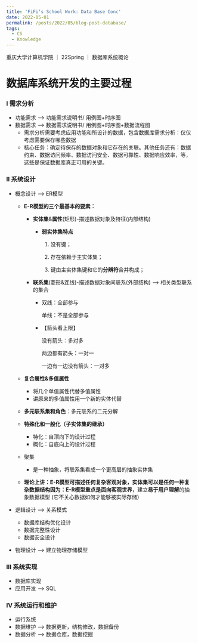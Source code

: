 ```yaml
---
title: 'FiFi‘s School Work: Data Base Conc'
date: 2022-05-01
permalink: /posts/2022/05/blog-post-database/
tags:
  - CS
  - Knowledge
---
```


重庆大学计算机学院 ｜ 22Spring ｜ 数据库系统概论

# 数据库系统开发的主要过程

### Ⅰ 需求分析

- 功能需求 --> 功能需求说明书/ 用例图+时序图
- 数据需求 --> 数据需求说明书/ 用例图+时序图+数据流程图
	- 需求分析需要考虑应用功能和所设计的数据，包含数据库需求分析：仅仅考虑需要保存哪些数据
	- 核心任务：确定待保存的数据对象和它存在的关联。其他任务还有：数据约束、数据访问频率、数据访问安全、数据可靠性、数据响应效率，等，这些是保证数据库真正可用的关键。

### Ⅱ 系统设计

- 概念设计 --> ER模型

	- **E-R模型的三个最基本的要素：**

		- **实体集**&**属性**(矩形)-描述数据对象及特征(内部结构)

			- **弱实体集特点**

				1) 没有键；

				2) 存在依赖于主实体集；

				3) 键由主实体集键和它的**分辨符**合并构成；

		- **联系集**(菱形&连线)-描述数据对象间联系(外部结构) --> 相关类型联系的集合

			- 双线：全部参与                                                                    

				单线：不是全部参与    

			- 【箭头看上限】                                                        

				没有箭头：多对多                                                   

				两边都有箭头：一对一                                            

				一边有一边没有箭头：一对多

	- **复合属性&多值属性**

		- 将几个单值属性代替多值属性
		- 讲原来的多值属性用一个新的实体代替

	- **多元联系集和角色**：多元联系的二元分解

	- **特殊化和一般化（子实体集的继承）**

		- 特化：自顶向下的设计过程
		- 概化：自底向上的设计过程

	- 聚集

		- 是一种抽象，将联系集看成一个更高层的抽象实体集

	- **理论上讲：**E-R模型可描述任何复杂客观对象，实体集可以是任何一种复杂数据结构**因为：**E-R模型重点是**面向客观世界**，建立**易于用户理解**的抽象数据模型 (它不关心数据如何才能够被实际存储）

- 逻辑设计 --> 关系模式

	- 数据库结构优化设计
	- 数据完整性设计
	- 数据安全设计

- 物理设计 --> 建立物理存储模型

### Ⅲ 系统实现

- 数据库实现
- 应用开发 --> SQL

### Ⅳ 系统运行和维护

- 运行系统
- 数据维护 --> 数据更新，结构修改，数据备份
- 数据分析 --> 数据仓库，数据挖掘
